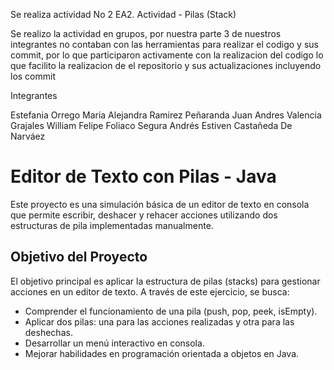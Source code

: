 Se realiza actividad No 2 EA2. Actividad - Pilas (Stack)

Se realizo la actividad en grupos, por nuestra parte 3 de nuestros integrantes no contaban con las herramientas para realizar el codigo y sus commit, por lo que participaron activamente con la realizacion del codigo lo que facilito la realizacion de el repositorio y sus actualizaciones incluyendo los commit

Integrantes 

Estefania Orrego
Maria Alejandra Ramirez Peñaranda
Juan Andres Valencia Grajales
William Felipe Foliaco Segura
Andrés Estiven Castañeda De Narváez

# Editor de Texto con Pilas - Java

Este proyecto es una simulación básica de un editor de texto en consola que permite escribir, deshacer y rehacer acciones utilizando dos estructuras de pila implementadas manualmente.

## Objetivo del Proyecto

El objetivo principal es aplicar la estructura de pilas (stacks) para gestionar acciones en un editor de texto. A través de este ejercicio, se busca:

- Comprender el funcionamiento de una pila (push, pop, peek, isEmpty).
- Aplicar dos pilas: una para las acciones realizadas y otra para las deshechas.
- Desarrollar un menú interactivo en consola.
- Mejorar habilidades en programación orientada a objetos en Java.

